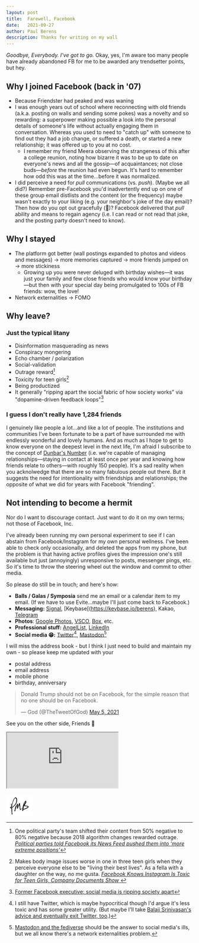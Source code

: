 ```yaml
---
layout: post
title:	Farewell, Facebook
date:	2021-09-27
author:	Paul Berens
description: Thanks for writing on my wall
---
```

*Goodbye, Everybody. I've got to go.* Okay, yes, I'm aware too many people have already abandoned FB for me to be awarded any trendsetter points, but hey.

## Why I joined Facebook (back in '07)
- Because Friendster had peaked and was waning
- I was enough years out of school where reconnecting with old friends (a.k.a. posting on walls and sending some pokes) was a novelty and so rewarding: a superpower making possible a look into the personal details of someone's life without actually engaging them in conversation. Whereas you used to need to "catch up" with someone to find out they had a job change, or suffered a death, or started a new relationship; it was offered up to you at no cost.
	- I remember my friend Meera observing the strangeness of this after a college reunion, noting how bizarre it was to be up to date on everyone's news and all the gossip—of acquaintances; not close buds—*before* the reunion had even begun. It's hard to remember how odd this was at the time...before it was normalized.
- I did perceive a need for *pull* communications (vs. *push*). (Maybe we all did?) Remember pre-Facebook you'd inadvertently end up on one of these group email distlists and the content (or the frequency) maybe wasn't exactly to your liking (e.g. your neighbor's joke of the day email)? Then how do you opt out gracefully (😬)? Facebook delivered that *pull* ability and means to regain agency (i.e. I can read or not read that joke, and the posting party doesn't need to know).

## Why I stayed
- The platform got better (wall postings expanded to photos and videos and messages) → more memories captured → more friends jumped on → more stickiness
	- Growing up you were never deluged with birthday wishes—it was just your family and few close friends who would know your birthday—but then with your special day being promulgated to 100s of FB friends: wow, the love!
- Network externalities → FOMO

## Why leave?

### Just the typical litany
- Disinformation masquerading as news
- Conspiracy mongering
- Echo chamber / polarization
- Social-validation
- Outrage reward[^1]
- Toxicity for teen girls[^2]
- Being productized
- It generally "ripping apart the social fabric of how society works" via "dopamine-driven feedback loops"[^3]

### I guess I don't really have 1,284 friends

I genuinely like people a lot...and like a lot of people. The institutions and communities I've been fortunate to be a part of have surrounded me with endlessly wonderful and lovely humans. And as much as I hope to get to know everyone on the deepest level in the next life, I'm afraid I subscribe to the concept of [Dunbar's Number](https://en.wikipedia.org/wiki/Dunbar%27s_number) (i.e. we're capable of managing relationships—staying in contact at least once per year and knowing how friends relate to others—with roughly 150 people). It's a sad reality when you acknolwedge that there are so many fabulous people out there. But it suggests the need for intentionality with friendships and relationships; the opposite of what we did for years with Facebook "friending".

[^1]: One political party's team shifted their content from 50% negative to 80% negative because 2018 algorithm changes rewarded outrage. *[Political parties told Facebook its News Feed pushed them into ‘more extreme positions’](https://www.theverge.com/2021/9/15/22675472/facebook-wsj-leaks-news-feed-social-media-politics-polarization)*

[^2]: Makes body image issues worse in one in three teen girls when they perceive everyone else to be "living their best lives". As a fella with a daughter on the way, no me gusta. *[Facebook Knows Instagram Is Toxic for Teen Girls, Company Documents Show
](https://www.wsj.com/articles/facebook-knows-instagram-is-toxic-for-teen-girls-company-documents-show-11631620739)*

[^3]: [Former Facebook executive: social media is ripping society apart](https://www.theguardian.com/technology/2017/dec/11/facebook-former-executive-ripping-society-apart)

## Not intending to become a hermit

Nor do I want to discourage contact. Just want to do it on my own terms; not those of Facebook, Inc.

I've already been running my own personal experiment to see if I can abstain from Facebook/Instagram for my own personal wellness. I've been able to check only occasionally, and deleted the apps from my phone, but the problem is that having active profiles gives the impression one's still available but just (annoyingly) unresponsive to posts, messenger pings, etc. So it's time to throw the steering wheel out the window and commit to other media.

So please do still be in touch; and here's how:
- **Balls / Galas / Symposia** send me an email or a calendar item to my email. (If we have to use Evite...maybe I'll just come back to Facebook.)
- **Messaging:** [Signal](https://signal.org/install), [Keybase[(https://keybase.io/berens), Kakao, [Telegram](https://t.me/berensp)
- **Photos**: [Google Photos](https://photos.google.com), [VSCO](https://vsco.co/berensp), [Box](https://box.com), etc.
- **Professional stuff:** [AngelList](https://angel.co/u/berens), [LinkedIn](https://www.linkedin.com/in/berensp/)
- **Social media 😁:** [Twitter](https://twitter.com/berensp)[^4], [Mastodon](https://mastodon.social/@berens)[^5]

[^4]: I still have Twitter, which is maybe hypocritical though I'd argue it's less toxic and has some greater utility. (But maybe I'll take [Balaji Srinivasan's advice and eventually exit Twitter, too](https://balajis.com/how-to-gradually-exit-twitter/).)

[^5]: [Mastodon and the fediverse](https://www.nytimes.com/2018/03/28/technology/social-media-privacy.html) should be the answer to social media's ills, but we all know there's a network externalities problem.

I will miss the address book - but I think I just need to build and maintain my own - so please keep me updated with your
- postal address
- email address
- mobile phone
- birthday, anniversary

<blockquote class="twitter-tweet"><p lang="en" dir="ltr">Donald Trump should not be on Facebook, for the simple reason that no one should be on Facebook.</p>&mdash; God (@TheTweetOfGod) <a href="https://twitter.com/TheTweetOfGod/status/1390023892048113666?ref_src=twsrc%5Etfw">May 5, 2021</a></blockquote> <script async src="https://platform.twitter.com/widgets.js" charset="utf-8"></script>

See you on the other side, Friends 👋

<div class="plyr__video-embed" id="player">
  <iframe
    src="https://www.youtube.com/embed/pPn2zH_8OmY?origin=https://plyr.io&amp;iv_load_policy=3&amp;modestbranding=1&amp;playsinline=1&amp;showinfo=0&amp;rel=0&amp;enablejsapi=1"
    allowfullscreen
    allowtransparency
    allow="autoplay"
  ></iframe>
</div>


![initials](/assets/images/initials.pmb.71.56.png)